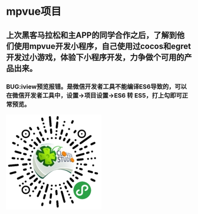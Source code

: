 # mpvue项目
## 上次黑客马拉松和主APP的同学合作之后，了解到他们使用mpvue开发小程序，自己使用过cocos和egret开发过小游戏，体验下小程序开发，力争做个可用的产品出来。
### BUG:iview预览报错。是微信开发者工具不能编译ES6导致的，可以在微信开发者工具中，设置->项目设置->ES6 转 ES5，打上勾即可正常预览。

![Image text](https://raw.githubusercontent.com/zhangga/mpvue/master/wxxcx.jpg)
